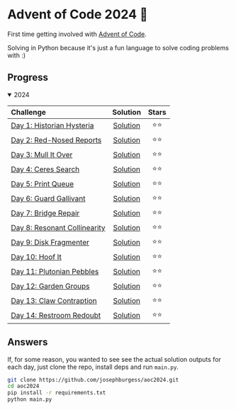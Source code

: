 # Advent of Code 2024 🎄

First time getting involved with [Advent of Code](https://adventofcode.com/).

Solving in Python because it's just a fun language to solve coding problems with :)

## Progress

<details open>
    <summary>2024</summary>

| Challenge                                                           |                                        Solution                                         | Stars  |
| :------------------------------------------------------------------ | :-------------------------------------------------------------------------------------: | :----: |
| [Day 1: Historian Hysteria](https://adventofcode.com/2024/day/1)    | [Solution](https://github.com/josephburgess/aoc2024/blob/main/solutions/day01/solve.py) | ⭐️⭐️ |
| [Day 2: Red-Nosed Reports](https://adventofcode.com/2024/day/2)     | [Solution](https://github.com/josephburgess/aoc2024/tree/main/solutions/day02/solve.py) | ⭐️⭐️ |
| [Day 3: Mull It Over](https://adventofcode.com/2024/day/3)          | [Solution](https://github.com/josephburgess/aoc2024/tree/main/solutions/day03/solve.py) | ⭐️⭐️ |
| [Day 4: Ceres Search](https://adventofcode.com/2024/day/4)          | [Solution](https://github.com/josephburgess/aoc2024/tree/main/solutions/day04/solve.py) | ⭐️⭐️ |
| [Day 5: Print Queue](https://adventofcode.com/2024/day/5)           | [Solution](https://github.com/josephburgess/aoc2024/tree/main/solutions/day05/solve.py) | ⭐️⭐️ |
| [Day 6: Guard Gallivant](https://adventofcode.com/2024/day/6)       | [Solution](https://github.com/josephburgess/aoc2024/tree/main/solutions/day06/solve.py) | ⭐️⭐️ |
| [Day 7: Bridge Repair](https://adventofcode.com/2024/day/7)         | [Solution](https://github.com/josephburgess/aoc2024/tree/main/solutions/day07/solve.py) | ⭐️⭐️ |
| [Day 8: Resonant Collinearity](https://adventofcode.com/2024/day/8) | [Solution](https://github.com/josephburgess/aoc2024/tree/main/solutions/day08/solve.py) | ⭐️⭐️ |
| [Day 9: Disk Fragmenter](https://adventofcode.com/2024/day/9)       | [Solution](https://github.com/josephburgess/aoc2024/tree/main/solutions/day09/solve.py) | ⭐️⭐️ |
| [Day 10: Hoof It](https://adventofcode.com/2024/day/10)             | [Solution](https://github.com/josephburgess/aoc2024/tree/main/solutions/day10/solve.py) | ⭐️⭐️ |
| [Day 11: Plutonian Pebbles](https://adventofcode.com/2024/day/11)   | [Solution](https://github.com/josephburgess/aoc2024/tree/main/solutions/day11/solve.py) | ⭐️⭐️ |
| [Day 12: Garden Groups](https://adventofcode.com/2024/day/12)       | [Solution](https://github.com/josephburgess/aoc2024/tree/main/solutions/day12/solve.py) | ⭐️⭐️ |
| [Day 13: Claw Contraption](https://adventofcode.com/2024/day/13)    | [Solution](https://github.com/josephburgess/aoc2024/tree/main/solutions/day13/solve.py) | ⭐️⭐️ |
| [Day 14: Restroom Redoubt](https://adventofcode.com/2024/day/14)    | [Solution](https://github.com/josephburgess/aoc2024/tree/main/solutions/day14/solve.py) | ⭐️⭐️ |

</details>

## Answers

If, for some reason, you wanted to see see the actual solution outputs for each day, just clone the repo, install deps and run `main.py`.

```sh
git clone https://github.com/josephburgess/aoc2024.git
cd aoc2024
pip install -r requirements.txt
python main.py
```
